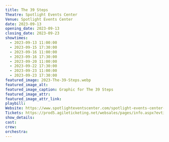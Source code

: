 ```yaml
---
title: The 39 Steps
Theatre: Spotlight Events Center
Venue: Spotlight Events Center
date: 2023-09-13
opening_date: 2023-09-13
closing_date: 2023-09-23
showtimes:
  - 2023-09-13 11:00:00
  - 2023-09-15 17:30:00
  - 2023-09-16 11:00:00
  - 2023-09-16 17:30:00
  - 2023-09-20 11:00:00
  - 2023-09-22 17:30:00
  - 2023-09-23 11:00:00
  - 2023-09-23 17:30:00
featured_image: 2023-The-39-Steps.webp
featured_image_alt: 
featured_image_caption: Graphic for The 39 Steps
featured_image_attr: 
featured_image_attr_link: 
playbill:
Website: https://www.spotlighteventscenter.com/spotlight-events-center-events/live-performances
Tickets: https://prod5.agileticketing.net/websales/pages/info.aspx?evtinfo=315282~4fdd59c7-9110-4ffd-b8a6-d23e78529eda&epguid=48158bf0-1999-4cdd-91a8-db7c5f2d335f&
show_details: 
cast:
crew:
orchestra:
---
```

